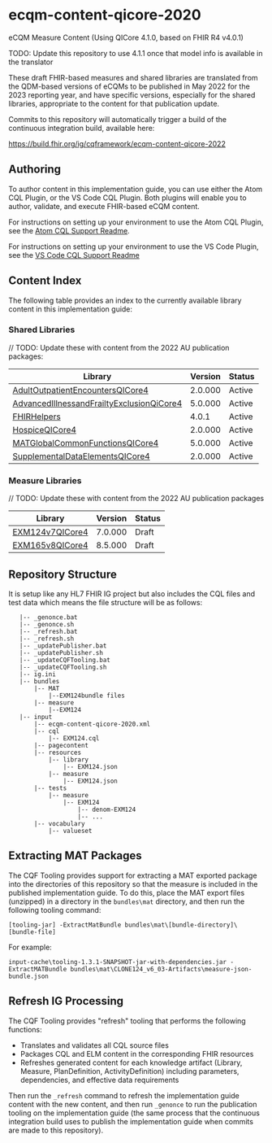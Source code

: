 # ecqm-content-qicore-2020
eCQM Measure Content (Using QICore 4.1.0, based on FHIR R4 v4.0.1)

TODO: Update this repository to use 4.1.1 once that model info is available in the translator

These draft FHIR-based measures and shared libraries are translated from the QDM-based versions of eCQMs to be published in May 2022 for the 2023 reporting year, and have specific versions, especially for the shared libraries, appropriate to the content for that publication update.

Commits to this repository will automatically trigger a build of the continuous integration build, available here:

https://build.fhir.org/ig/cqframework/ecqm-content-qicore-2022

## Authoring

To author content in this implementation guide, you can use either the Atom CQL Plugin, or the VS Code CQL Plugin. Both plugins will enable you to author, validate, and execute FHIR-based eCQM content.

For instructions on setting up your environment to use the Atom CQL Plugin, see the [Atom CQL Support Readme](https://github.com/cqframework/atom_cql_support/blob/master/README.md).

For instructions on setting up your environment to use the VS Code Plugin, see the [VS Code CQL Support Readme](https://github.com/cqframework/vscode-cql/blob/master/README.md)

## Content Index

The following table provides an index to the currently available library content in this implementation guide:

### Shared Libraries

// TODO: Update these with content from the 2022 AU publication packages:

|Library|Version|Status|
|----|----|----|
|[AdultOutpatientEncountersQICore4](input/cql/AdultOutpatientEncountersQICore4.cql)|2.0.000|Active|
|[AdvancedIllnessandFrailtyExclusionQiCore4](input/cql/AdvancedIllnessandFrailtyExclusionQICore4.cql)|5.0.000|Active|
|[FHIRHelpers](input/cql/FHIRHelpers.cql)|4.0.1|Active|
|[HospiceQICore4](input/cql/HospiceQICore4.cql)|2.0.000|Active|
|[MATGlobalCommonFunctionsQICore4](input/cql/MATGlobalCommonFunctionsQICore4.cql)|5.0.000|Active|
|[SupplementalDataElementsQICore4](input/cql/SupplementalDataElementsQICore4.cql)|2.0.000|Active|

### Measure Libraries

// TODO: Update these with content from the 2022 AU publication packages

|Library|Version|Status|
|----|----|----|
|[EXM124v7QICore4](input/cql/EXM124v7QICore4.cql)|7.0.000|Draft|
|[EXM165v8QICore4](input/cql/EXM165v8QICore4.cql)|8.5.000|Draft|

## Repository Structure

It is setup like any HL7 FHIR IG project but also includes the CQL files and test data which means the file structure will be as follows:

```
   |-- _genonce.bat
   |-- _genonce.sh
   |-- _refresh.bat
   |-- _refresh.sh
   |-- _updatePublisher.bat
   |-- _updatePublisher.sh
   |-- _updateCQFTooling.bat
   |-- _updateCQFTooling.sh
   |-- ig.ini
   |-- bundles
       |-- MAT
           |--EXM124bundle files
       |-- measure
           |--EXM124
   |-- input
       |-- ecqm-content-qicore-2020.xml
       |-- cql
           |-- EXM124.cql
       |-- pagecontent
       |-- resources
           |-- library
               |-- EXM124.json
           |-- measure
               |-- EXM124.json
       |-- tests
           |-- measure
               |-- EXM124
                   |-- denom-EXM124
                   |-- ...
       |-- vocabulary
           |-- valueset
```

## Extracting MAT Packages

The CQF Tooling provides support for extracting a MAT exported package into the
directories of this repository so that the measure is included in the published
implementation guide. To do this, place the MAT export files (unzipped) in a
directory in the `bundles\mat` directory, and then run the following tooling
command:

```
[tooling-jar] -ExtractMatBundle bundles\mat\[bundle-directory]\[bundle-file]
```

For example:

```
input-cache\tooling-1.3.1-SNAPSHOT-jar-with-dependencies.jar -ExtractMATBundle bundles\mat\CLONE124_v6_03-Artifacts\measure-json-bundle.json
```

## Refresh IG Processing

The CQF Tooling provides "refresh" tooling that performs the following functions:

* Translates and validates all CQL source files
* Packages CQL and ELM content in the corresponding FHIR resources
* Refreshes generated content for each knowledge artifact (Library, Measure, PlanDefinition, ActivityDefinition) including parameters, dependencies, and effective data requirements

Then run the `_refresh` command to refresh the implementation guide content with the new content, and then run `_genonce` to run the publication tooling on the implementation guide (the same process that the continuous integration build uses to publish the implementation guide when commits are made to this repository).
